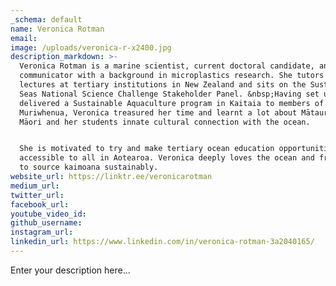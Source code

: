 ```yaml
---
_schema: default
name: Veronica Rotman
email:
image: /uploads/veronica-r-x2400.jpg
description_markdown: >-
  Veronica Rotman is a marine scientist, current doctoral candidate, and science
  communicator with a background in microplastics research. She tutors and
  lectures at tertiary institutions in New Zealand and sits on the Sustainable
  Seas National Science Challenge Stakeholder Panel. &nbsp;Having set up and
  delivered a Sustainable Aquaculture program in Kaitaia to members of the
  Muriwhenua, Veronica treasured her time and learnt a lot about Mātauranga
  Māori and her students innate cultural connection with the ocean.


  She is motivated to try and make tertiary ocean education opportunities
  accessible to all in Aotearoa. Veronica deeply loves the ocean and freediving
  to source kaimoana sustainably.
website_url: https://linktr.ee/veronicarotman
medium_url:
twitter_url:
facebook_url:
youtube_video_id:
github_username:
instagram_url:
linkedin_url: https://www.linkedin.com/in/veronica-rotman-3a2040165/
---
```

Enter your description here...